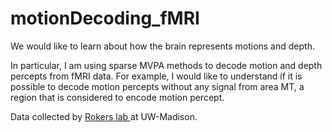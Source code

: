 # motionDecoding_fMRI

We would like to learn about how the brain represents motions and depth.

In particular, I am using sparse MVPA methods to decode motion and depth percepts from fMRI data. For example, I would like to understand if it is possible to decode motion percepts without any signal from area MT, a region that is considered to encode motion percept. 

Data collected by <a href = "http://psych.wisc.edu/vision/research.php">Rokers lab </a>  at UW-Madison. 
